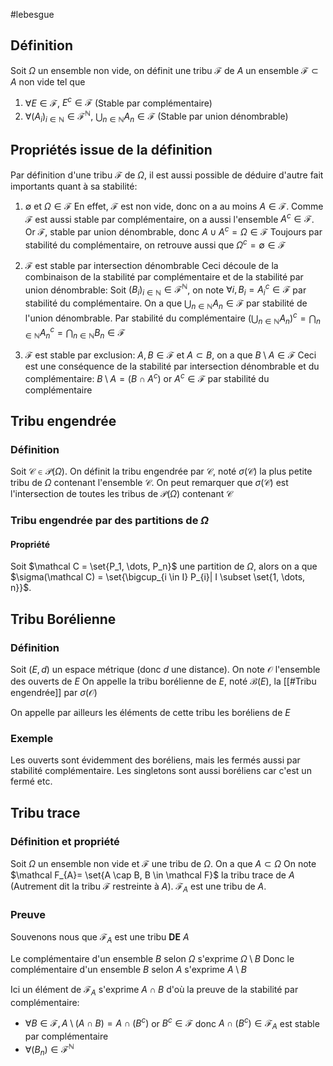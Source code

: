 #lebesgue
## Définition
Soit $\Omega$ un ensemble non vide, on définit une tribu $\mathcal{F}$ de $A$ un ensemble $\mathcal{F} \subset A$ non vide tel que
1. $\forall E \in \mathcal F$, $E^{c}\in \mathcal{F}$ (Stable par complémentaire)
2. $\forall (A_i)_{i\in\mathbb N} \in \mathcal{F}^{\mathbb N}$, $\bigcup_{n \in \mathbb N} A_{n}\in \mathcal{F}$ (Stable par union dénombrable)

## Propriétés issue de la définition
Par définition d'une tribu $\mathcal{F}$ de $\Omega$, il est aussi possible de déduire d'autre fait importants quant à sa stabilité:

1. $\emptyset$ et $\Omega \in \mathcal{F}$
	En effet, $\mathcal{F}$ est non vide, donc on a au moins $A \in \mathcal{F}$. Comme $\mathcal{F}$ est aussi stable par complémentaire,
	on a aussi l'ensemble $A^{c}\in \mathcal{F}$. 
	Or $\mathcal{F}$, stable par union dénombrable, donc $A \cup A^{c}= \Omega \in \mathcal F$
	Toujours par stabilité du complémentaire, on retrouve aussi que $\Omega^{c}=\emptyset \in \mathcal{F}$

2. $\mathcal{F}$ est stable par intersection dénombrable
	Ceci découle de la combinaison de la stabilité par complémentaire et de la stabilité par union dénombrable:
	Soit $(B_i)_{i\in \mathbb{N}} \in \mathcal{F}^{\mathbb N}$, on note $\forall i, B_{i}= A_{i}^{c}\in \mathcal{F}$ par stabilité du complémentaire.
	On a que $\bigcup_{n \in \mathbb N} A_{n}\in \mathcal F$ par stabilité de l'union dénombrable.
	Par stabilité du complémentaire $\left(\bigcup_{n \in \mathbb N} A_{n}\right)^{c}= \bigcap_{n \in \mathbb N} A_{n}^{c}= \bigcap_{n \in \mathbb N} B_{n}\in \mathcal F$

3. $\mathcal F$ est stable par exclusion: $A, B \in \mathcal F$ et $A \subset B$, on a que $B \setminus A \in \mathcal F$ 
	Ceci est une conséquence de la stabilité par intersection dénombrable et du complémentaire:
	$B \setminus A = (B \cap A^c)$ or $A^{c}\in \mathcal F$ par stabilité du complémentaire

## Tribu engendrée

### Définition
Soit $\mathcal C \in \mathcal P(\Omega)$. On définit la tribu engendrée par $\mathcal C$, noté $\sigma(\mathcal C)$ la plus petite tribu de $\Omega$ contenant l'ensemble $\mathcal C$.
On peut remarquer que $\sigma(\mathcal C)$ est l'intersection de toutes les tribus de $\mathcal P(\Omega)$ contenant $\mathcal C$

### Tribu engendrée par des partitions de $\Omega$
#### Propriété
Soit $\mathcal C = \set{P_1, \dots, P_n}$ une partition de $\Omega$, alors on a que $\sigma(\mathcal C) = \set{\bigcup_{i \in I} P_{i}| I \subset \set{1, \dots, n}}$.

## Tribu Borélienne
### Définition
Soit $(E, d)$ un espace métrique (donc $d$ une distance). On note $\mathcal O$ l'ensemble des ouverts de $E$
On appelle la tribu borélienne de $E$, noté $\mathcal B(E)$, la [[#Tribu engendrée]] par $\sigma(\mathcal O)$

On appelle par ailleurs les éléments de cette tribu les boréliens de $E$

### Exemple
Les ouverts sont évidemment des boréliens, mais les fermés aussi par stabilité complémentaire.
Les singletons sont aussi boréliens car c'est un fermé
etc.


## Tribu trace
### Définition et propriété 
Soit $\Omega$ un ensemble non vide et $\mathcal F$ une tribu de $\Omega$. On a que $A \subset \Omega$
On note $\mathcal F_{A}= \set{A \cap B, B \in \mathcal F}$ la tribu trace de $A$ (Autrement dit la tribu $\mathcal F$ restreinte à $A$).
$\mathcal F_A$ est une tribu de $A$.

### Preuve
Souvenons nous que $\mathcal F_A$ est une tribu **DE** $A$

Le complémentaire d'un ensemble $B$ selon $\Omega$ s'exprime $\Omega \setminus B$
Donc le complémentaire d'un ensemble $B$ selon $A$ s'exprime $A \setminus B$

Ici un élément de $\mathcal F_A$ s'exprime $A \cap B$ d'où la preuve de la stabilité par complémentaire:

- $\forall B \in \mathcal F, A\setminus(A\cap B) = A \cap (B^c)$ or $B^{c}\in \mathcal F$ donc $A \cap (B^{c})\in \mathcal F_A$ est stable par complémentaire
- $\forall (B_n) \in \mathcal F^{\mathbb N}$ 